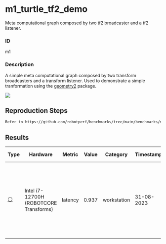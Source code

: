 # m1_turtle_tf2_demo

Meta computational graph composed by two tf2 broadcaster and a tf2 listener.

### ID
m1

### Description
A simple meta computational graph composed by two transform broadcasters and a transform listener. Used to demonstrate a simple tranformation using the [geometry2](https://github.com/ros2/geometry2) package.

![](../../../imgs/m1_turtle_tf2_demo.png)

## Reproduction Steps

```bash
Refer to https://github.com/robotperf/benchmarks/tree/main/benchmarks/meta/m1_turtle_tf2_demo and review the launch files to reproduce this package.
```

## Results

| Type | Hardware | Metric | Value | Category | Timestamp | Note | Data Source |
| --- | --- | --- | --- | --- | --- | --- | --- |
| [:white_circle:](https://github.com/robotperf/benchmarks/blob/main/benchmarks/README.md#type) | Intel i7-12700H (ROBOTCORE Transforms) | latency | 0.937 | workstation | 31-08-2023 | mean 0.0455 ms, RMS 0.0580 ms, max 0.9370 ms, min 0.0047 ms | [simulation](https://github.com/robotperf/rosbags/tree/main/simulation) |

